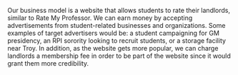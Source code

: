 Our business model is a website that allows students to rate their landlords, similar to Rate My Professor. We can earn money by accepting advertisements from student-related businesses and organizations. Some examples of target advertisers would be: a student campaigning for GM presidency, an RPI sorority looking to recruit students, or a storage facility near Troy. In addition, as the website gets more popular, we can charge landlords a membership fee in order to be part of the website since it would grant them more credibility.

